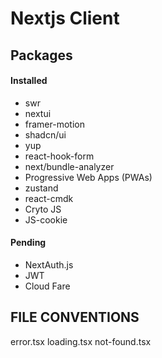 # Nextjs Client

## Packages

#### Installed

- swr
- nextui
- framer-motion
- shadcn/ui
- yup
- react-hook-form
- next/bundle-analyzer
- Progressive Web Apps (PWAs)
- zustand
- react-cmdk
- Cryto JS
- JS-cookie

#### Pending

- NextAuth.js
- JWT
- Cloud Fare

## FILE CONVENTIONS

error.tsx
loading.tsx
not-found.tsx
